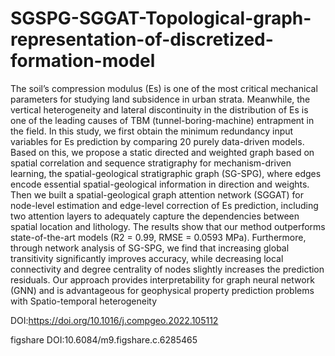 # SGSPG-SGGAT-Topological-graph-representation-of-discretized-formation-model
The soil’s compression modulus (Es) is one of the most critical mechanical parameters for studying land subsidence
in urban strata. Meanwhile, the vertical heterogeneity and lateral discontinuity in the distribution of Es is
one of the leading causes of TBM (tunnel-boring-machine) entrapment in the field. In this study, we first obtain
the minimum redundancy input variables for Es prediction by comparing 20 purely data-driven models. Based on
this, we propose a static directed and weighted graph based on spatial correlation and sequence stratigraphy for
mechanism-driven learning, the spatial-geological stratigraphic graph (SG-SPG), where edges encode essential
spatial-geological information in direction and weights. Then we built a spatial-geological graph attention
network (SGGAT) for node-level estimation and edge-level correction of Es prediction, including two attention
layers to adequately capture the dependencies between spatial location and lithology. The results show that our
method outperforms state-of-the-art models (R2 = 0.99, RMSE = 0.0593 MPa). Furthermore, through network
analysis of SG-SPG, we find that increasing global transitivity significantly improves accuracy, while decreasing
local connectivity and degree centrality of nodes slightly increases the prediction residuals. Our approach provides
interpretability for graph neural network (GNN) and is advantageous for geophysical property prediction
problems with Spatio-temporal heterogeneity

DOI:https://doi.org/10.1016/j.compgeo.2022.105112

figshare DOI:10.6084/m9.figshare.c.6285465
